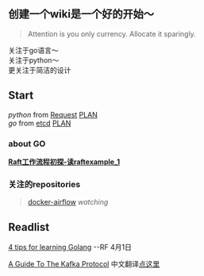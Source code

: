 ## 创建一个wiki是一个好的开始～
> Attention is you only currency. Allocate it sparingly.

关注于go语言～  
关注于python～  
更关注于简洁的设计  

## Start
*python* from [Request](http://docs.python-requests.org/en/master/)  [PLAN](python/requests.md)  
*go* from [etcd](https://github.com/etcd-io/etcd) [PLAN](https://opensource.com/article/18/11/learning-golang)  

### about GO

[**Raft工作流程初探-读raftexample_1**](go/etcd/readsource1.md)  

### 关注的repositories

> [docker-airflow](https://github.com/puckel/docker-airflow)  _watching_


## Readlist
[4 tips for learning Golang](https://opensource.com/article/18/11/learning-golang) --RF 4月1日  
  
[A Guide To The Kafka Protocol](https://cwiki.apache.org/confluence/display/KAFKA/A+Guide+To+The+Kafka+Protocol) 中文翻译[点这里](https://colobu.com/2017/01/26/A-Guide-To-The-Kafka-Protocol/)
